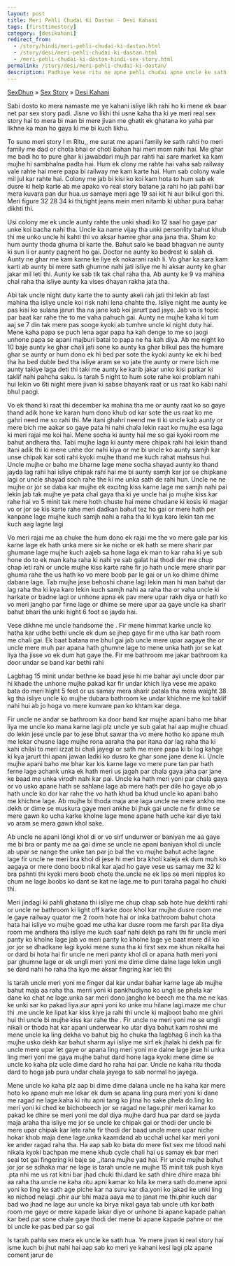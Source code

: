 ```yaml
---
layout: post
title: Meri Pehli Chudai Ki Dastan - Desi Kahani
tags: [firsttimestory]
category: [desikahani]
redirect_from:
  - /story/hindi/meri-pehli-chudai-ki-dastan.html
  - /story/desi/meri-pehli-chudai-ki-dastan.html
  - /meri-pehli-chudai-ki-dastan-hindi-sex-story.html
permalink: /story/desi/meri-pehli-chudai-ki-dastan/
description: Padhiye kese ritu ne apne pehli chudai apne uncle ke sath, thandi me cheepak ke karwayi.
---
```


<div class="breadcrumb">
<span itemscope='itemscope' itemtype='http://data-vocabulary.org/Breadcrumb'><a href="/" itemprop="url"><span title="SexDhun" itemprop='title'>SexDhun</span></a></span>
<span itemscope='itemscope' itemtype='http://data-vocabulary.org/Breadcrumb'>&#187; <a href="/story/" itemprop="url"><span title="Sex Story" itemprop='title'>Sex Story</span></a></span>
<span itemscope='itemscope' itemtype='http://data-vocabulary.org/Breadcrumb'>&#187; <a href="/story/desi/" itemprop="url"><span title="Desi Kahani" itemprop='title'>Desi Kahani</span></a></span>
</div>

Sabi dosto ko mera namaste me ye kahani isliye likh rahi ho ki mene ek baar net par sex story padi. Jisne vo likhi thi usne kaha tha ki ye meri real sex story hai to mera bi man bi mere jivan me ghatit ek ghatana ko yaha par likhne ka man ho gaya ki me bi kuch likhu.

To suno meri story I m Ritu,, me surat me apani family ke sath rahti ho meri family me dad or chota bhai or choti bahan hai meri mom nahi hai. Me ghar me badi ho to pure ghar ki jawabdari mujh par rahti hai sare market ka kam mujhe hi sambhalna padta hai. Hum ek clony me rahte hai vaha sab railway vale rahte hai mere papa bi railway me kam karte hai. Hum sab colony wale mil jul kar rahte hai. Colony me jab bi kisi ko koi kam hota to hum sab ek dusre ki help karte ab me apako vo real story batane ja rahi ho jab pahli bar mera kuvara pan dur hua.us samaye meri age 19 sai kit hi aur bilkul gori thi. Meri figure 32 28 34 ki thi,tight jeans mein meri nitamb ki ubhar pura bahar dikhti thi.

Usi colony me ek uncle aunty rahte the unki shadi ko 12 saal ho gaye par unke koi bacha nahi tha. Uncle ka name vijay tha unki personlity bahut khub thi me unko uncle hi kahti thi vo aksar hamre ghar ana jana tha. Sham ko hum aunty thoda ghuma bi karte the. Bahut salo ke baad bhagvan ne aunty ki sun li or aunty pagnent ho gai. Doctor ne aunty ko bedrest ki salah di. Aunty ne ghar me kam karne ke liye ek nokarani rakh li. Vo ghar ka sara kam karti ab aunty bi mere sath ghumne nahi jati isliye me hi aksar aunty ke ghar jakar mil leti thi. Aunty ke sab tik tak chal raha tha. Ab aunty ke 9 va mahina chal raha tha isliye aunty ka vises dhayan rakha jata tha.

Abi tak uncle night duty karte the to aunty akeli rah jati thi lekin ab last mahina tha isliye uncle koi risk nahi lena chahte the. Isliye night me aunty ke pas kisi ko sulana jaruri tha na jane kab koi jarurt pad jaye. Jab vo is topic par baat kar rahe the to me vaha pahuch gai. Aunty ne mujhe kaha ki tum aaj se 7 din tak mere pas sooge kyoki ab tumhre uncle ki night duty hai. Mene kaha papa se puch lena agar papa ha kah denge to me so jaogi unhone papa se apani majburi batai to papa ne ha kah diya. Ab me night ko 10 baje aunty ke ghar chali jati sone ko aunty ka ghar bilkul pas tha humare ghar se aunty or hum dono ek hi bed par sote the kyoki aunty ke ek hi bed tha ha bed duble bed tha isliye aram se so jate the aunty or mere bich me aunty takiye laga deti thi taki me aunty ke karib jakar unko kisi parkar ki taklif nahi pahcha saku. Is tarah 5 night to hum sote rahe koi problam nahi hui lekin vo 6ti night mere jivan ki sabse bhayank raat or us raat ko kabi nahi bhul paogi.

Vo ek thand ki raat thi december ka mahina tha me or aunty raat ko so gaye thand adik hone ke karan hum dono khub od kar sote the us raat ko me gahri need me so rahi thi. Me itani ghahri neend me ti ki uncle kab aunty or mere bich me aakar so gaye pata hi nahi chala lekin raat ko mujhe esa laga ki meri rajai me koi hai. Mene socha ki aunty hai me so gai kyoki room me bahut andhera tha. Tabi mujhe laga ki aunty mere chipak rahi hai lekin thand itani adik thi ki mene unhe dor nahi kiya or me bi uncle ko aunty samjh kar unse chipak kar soti rahi kyoki mujhe thand me kuch rahat mahsus hui. Uncle mujhe or baho me bharne lage mene socha shayad aunty ko thand jayda lag rahi hai isliye chipak rahi hai me bi aunty samjh kar jor se chipkane lagi or uncle shayad soch rahe the ki me unka sath de rahi hun. Uncle ne ne mujhe or jor se daba kar mujhe ek excitng kiss karne lage me samjh nahi pai lekin jab tak mujhe ye pata chal gaya tha ki ye uncle hai jo mujhe kiss kar rahe hai vo 5 minit tak mere hoth chuste hai mene chudane ki kosis ki magar vo or jor se kis karte rahe meri dadkan bahut tez ho gai or mere hath per kanpane lage mujhe kuch samjh nahi a raha tha ki kya karo lekin tan me kuch aag lagne lagi

Vo meri rajai me aa chuke the hum dono ek rajai me the vo mere gale par kis karne lage ek hath unka mere sir ke niche or ek hath se mere sharir par ghumane lage mujhe kuch aajeb sa hone laga ek man to kar raha ki ye sub hone do to ek man kaha raha ki nahi ye sab galat hai thodi der me chup chap leti rahi or uncle mujhe kiss karte rahe fir jo hath uncle mere sharir par ghuma rahe the us hath ko vo mere boob par le gai or un ko dhime dhime dabane lage. Tab mujhe jese behoshi chane lagi lekin man hi man bahut dar lag raha tha ki kya karo lekin kuch samjh nahi aa raha tha or vaha uncle ki harkate or badne lagi or unhone apna ek pav mere upar rakh diya or hath ko vo meri jangho par firne lage or dhime se mere upar aa gaye uncle ka sharir bahut bhari tha unki hight 6 foot se jayda hai.

Vese dikhne me uncle handsome the . Fir mene himmat karke uncle ko hatha kar udhe bethi uncle ek dum se jhep gaye fir me utha kar bath room me chali gai. Ek baat batana me bhul gai jab uncle mere upar aagaye the or uncle mere muh par apana hath ghumne lage to mene unka hath jor se kat liya tha jisse vo ek dum hat gaye the. Fir me bathroom me jakar bathroom ka door undar se band kar bethi rahi

Lagbhag 15 minit undar bethne ke baad jese hi me bahar ayi uncle door par hi khade the unhone mujhe pakad kar fir undar khich liya vese me apako bata do meri hight 5 feet or us samay mera sharir patala tha mera waight 38 kg tha isliye uncle ko mujhe dubara bathroom ke undar khichne me koi taklif nahi hui ab jo hoga vo mere kunvare pan ko khtam kar dega.

Fir uncle ne andar se bathroom ka door band kar mujhe apani baho me bhar liya me uncle ko mana karne lagi plz uncle ye sub galat hai aap mujhe chuad do lekin jese uncle par to jese bhut sawar tha vo mere hotho ko apane muh me lekar chusne lage mujhe rona aaraha tha par itana dar lag raha tha ki kahi chilai to meri izzat bi chali jayegi or sath me mere papa ki bi log kahge ki kya jarurt thi apani jawan ladki ko dusro ke ghar sone jane dene ki. Uncle mujhe apani baho me bhar kar kis karne lage vo mere pure tan par hath ferne lage achank unka ek hath meri us jagah par chala gaya jaha par jane ke baad me unka virodh nahi kar pai.
Uncle ka hath meri yoni par chala gaya or vo usko apane hath se sahlane lage ab mere hath per dile ho gaye ab jo hath uncle ko dor kar rahe the vo hath khud ba khud uncle ko apani baho me khichne lage. Ab mujhe bi thoda maja ane laga uncle ne mere ankho me dekh or dime se muskura gaye meri ankhe bi jhuk gai uncle ne fir dime se mere gawn ko ucha karke kholne lage mene apane hath uche kar diye taki vo aram se mera gawn khol sake.

Ab uncle ne apani löngi khol di or vo sirf undurwer or baniyan me aa gaye me bi bra or panty me aa gai dime se uncle ne apani baniyan khol di uncle ab upar se nange the unke tan par jo bal the vo mujhe bahut ache lagne lage fir uncle ne meri bra khol di jese hi meri bra kholi kaleja ek dum muh ko aagaya or mere dono boob nikal kar ajad ho gaye vese us samay me 32 ki bra pahnti thi kyoki mere boob chote the.uncle ne ek lips se meri nipples ko chum ne lage.boobs ko dant se kat ne lage.me to puri taraha pagal ho chuki thi.

Meri jindagi ki pahli ghatana thi isliye me chup chap sab hote hue dekhti rahi or uncle ne bathroom ki light off karke door khol kar mujhe dusre room me le gaye railway quator me 2 room hote hai or inka bathroom bahut chota hata hai isliye vo mujhe goad me utha kar dusre room me farsh par lita diya room me andhera tha isliye me kuch saaf nahi dekh pa rahi thi fir uncle meri panty ko kholne lage jab vo meri panty ko kholne lage ye baat mere dil ko jor jor se dhadkane lagi kyoki mene suna tha ki first sex me khun nikalta hai or dard bi hota hai fir uncle ne meri panty khol di or apana hath meri yoni par ghumne lage or ek ungli meri yoni me dime dime dalne lage lekin ungli se dard nahi ho raha tha kyo me aksar fingring kar leti thi

Is tarah uncle meri yoni me finger dal kar undar bahar karne lage ab mujhe bahut maja aa raha tha. merri yoni ki pankhudiyno ko ungli se phela kar dane ko chat ne lage.unka sar meri dono jangho ke beech me tha.me ne kas ke unki sar ko pakad liya.aur apni yoni ko unke mu hilane lagi.maze me chur thi .me uncle ke lipat kar kiss kiye ja rahi thi uncle ki majboot baho me ghiri hui thi uncle bi mujhe kiss kar rahe the . Fir uncle ne meri yoni me se ungli nikali or thoda hat kar apani underwear ko utar diya bahut kam roshni me mene uncle ka ling dekha vo bahut big ho chuka tha lagbhag 6 inch ka tha mujhe usko dekh kar bahut sharm ayi isliye me sirf ek jhalak hi dekh pai fir uncle mere upar let gaye or apana ling meri yoni me dalne lage jese hi unka ling meri yoni me gaya mujhe bahut dard hone laga kyoki mene dime se uncle ko kaha plz ucle dime dard ho raha hai par. Uncle ne kaha ritu thoda dard to hoga jab pura undar chala jayega to sab normal ho jayega.

Mene uncle ko kaha plz aap bi dime dime dalana uncle ne ha kaha kar mere hoto ko apane muh me lekar ek dum se apana ling pura meri yoni ki dane me ragad ne lage.kaha ki ritu apni tang ko jitna ho sake phela do.ling ko meri yoni ki ched ke bichobeech jor se ragad ne lage.phir meri kamar ko pakad ke dhire se meri yoni me dal diya mujhe dard hua par dard se jayda maja araha tha isliye me jor se uncle ke chipak gai or thodi der uncle bi mere upar chipak kar lete rahe fir thodi der baad uncle mere upar niche hokar khob maja dene lage.unka kaamdand ab ucchal uchal kar meri yoni ke ander ragad raha tha. Ha aap sab ko bata do mere fist sex me blood nahi nikala kyoki bachpan me mene khub cycle chali hai us samay ek bar meri seal tot gai fingering ki baje se ,,itana mujhe yad hai. Fir uncle mujhe bahut jor jor se sdhaka mar ne lage is tarah uncle ne mujhe 15 minit tak push kiya .pta nhi me us rat kitni bar jhad chuki thi.dard ke sath dhire dhire maza bhi aa raha tha.uncle ne kaha ritu apni kamar ko hila ke mera sath do.mene apni yoni ko ling ke sath age piche kar na suru kar dia.yoni ko jakad ke unki ling ko nichod nelagi .phir aur bhi maza aaya me to janat me thi.phir kuch dar bad wo jhad ne lage aur uncle ka birya nikal gaya tab uncle uth kar bath room me gaye or mere kapade lakar diye or unhone bi apane kapade pahan kar bed par sone chale gaye thodi der mene bi apane kapade pahne or me bi uncle ke pas bed par so gai

Is tarah pahla sex mera ek uncle ke sath hua. Ye mere jivan ki real story hai isme kuch bi jhut nahi hai aap sab ko meri ye kahani kesi lagi plz apane coment jarur de
